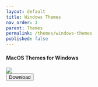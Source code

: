 ```yaml
---
layout: default
title: Windows Themes
nav_order: 1
parent: Themes
permalink: /themes/windows-themes
published: false
---
```



<div class="card">
  <div class="container">
    <h4>MacOS Themes for Windows</h4>
  </div>
  <img src="https://images-wixmp-ed30a86b8c4ca887773594c2.wixmp.com/i/836bd001-fc1e-41ac-8fce-917bee5d1f0e/dio9l97-b7c5f79d-4f66-4e2c-9408-e03e44194375.png/v1/fill/w_1363,h_586,q_70,strp/macos_themes_for_windows_by_og_nimbi_dio9l97-fullview.jpg" />
  <div class="container">
    <a href="https://www.deviantart.com/og-nimbi/art/MacOS-Themes-for-Windows-1129149403">
    <button type="button" name="button" class="btn">Download</button></a>
  </div>
</div>
<br />
